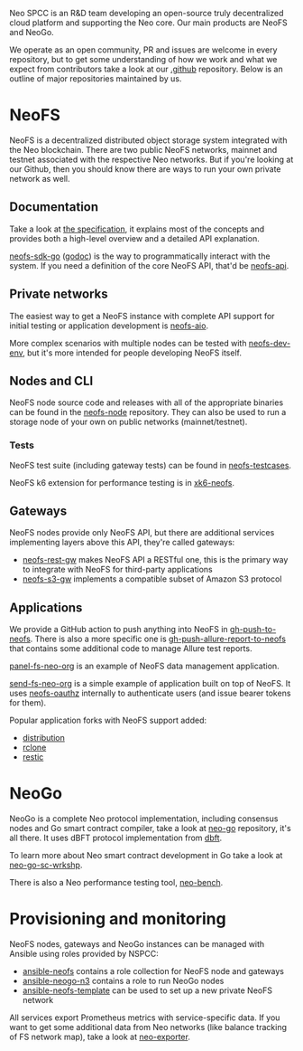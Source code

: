 Neo SPCC is an R&D team developing an open-source truly decentralized cloud
platform and supporting the Neo core. Our main products are NeoFS and NeoGo.

We operate as an open community, PR and issues are welcome in every repository,
but to get some understanding of how we work and what we expect from
contributors take a look at our [.github](https://github.com/nspcc-dev/.github)
repository. Below is an outline of major repositories maintained by us.

# NeoFS

NeoFS is a decentralized distributed object storage system integrated with the
Neo blockchain. There are two public NeoFS networks, mainnet and testnet
associated with the respective Neo networks. But if you're looking at our
Github, then you should know there are ways to run your own private network
as well.

## Documentation

Take a look at [the specification](https://github.com/nspcc-dev/neofs-spec), it
explains most of the concepts and provides both a high-level overview and a
detailed API explanation.

[neofs-sdk-go](https://github.com/nspcc-dev/neofs-sdk-go/) ([godoc](https://pkg.go.dev/github.com/nspcc-dev/neofs-sdk-go))
is the way to programmatically interact with the system. If you need a
definition of the core NeoFS API, that'd be [neofs-api](https://github.com/nspcc-dev/neofs-api).

## Private networks

The easiest way to get a NeoFS instance with complete API support for initial
testing or application development is [neofs-aio](https://github.com/nspcc-dev/neofs-aio).

More complex scenarios with multiple nodes can be tested with [neofs-dev-env](https://github.com/nspcc-dev/neofs-dev-env/),
but it's more intended for people developing NeoFS itself.

## Nodes and CLI

NeoFS node source code and releases with all of the appropriate binaries can be
found in the [neofs-node](https://github.com/nspcc-dev/neofs-node) repository.
They can also be used to run a storage node of your own on public networks
(mainnet/testnet).

### Tests

NeoFS test suite (including gateway tests) can be found in [neofs-testcases](https://github.com/nspcc-dev/neofs-testcases).

NeoFS k6 extension for performance testing is in [xk6-neofs](https://github.com/nspcc-dev/xk6-neofs).

## Gateways

NeoFS nodes provide only NeoFS API, but there are additional services
implementing layers above this API, they're called gateways:
 * [neofs-rest-gw](https://github.com/nspcc-dev/neofs-rest-gw) makes NeoFS API a RESTful one, this is the primary way to integrate with NeoFS for third-party applications
 * [neofs-s3-gw](https://github.com/nspcc-dev/neofs-s3-gw) implements a compatible subset of Amazon S3 protocol

## Applications

We provide a GitHub action to push anything into NeoFS in
[gh-push-to-neofs](https://github.com/nspcc-dev/gh-push-to-neofs). There is
also a more specific one is [gh-push-allure-report-to-neofs](https://github.com/nspcc-dev/gh-push-allure-report-to-neofs)
that contains some additional code to manage Allure test reports.

[panel-fs-neo-org](https://github.com/nspcc-dev/panel-fs-neo-org) is an example
of NeoFS data management application.

[send-fs-neo-org](https://github.com/nspcc-dev/send-fs-neo-org) is a simple
example of application built on top of NeoFS. It uses [neofs-oauthz](https://github.com/nspcc-dev/neofs-oauthz)
internally to authenticate users (and issue bearer tokens for them).

Popular application forks with NeoFS support added:
 * [distribution](https://github.com/nspcc-dev/distribution)
 * [rclone](https://github.com/nspcc-dev/rclone)
 * [restic](https://github.com/nspcc-dev/restic)

# NeoGo

NeoGo is a complete Neo protocol implementation, including consensus nodes
and Go smart contract compiler, take a look at [neo-go](https://github.com/nspcc-dev/neo-go)
repository, it's all there. It uses dBFT protocol implementation from [dbft](https://github.com/nspcc-dev/dbft).

To learn more about Neo smart contract development in Go take a look at [neo-go-sc-wrkshp](https://github.com/nspcc-dev/neo-go-sc-wrkshp).

There is also a Neo performance testing tool, [neo-bench](https://github.com/nspcc-dev/neo-bench).

# Provisioning and monitoring

NeoFS nodes, gateways and NeoGo instances can be managed with Ansible using
roles provided by NSPCC:
 * [ansible-neofs](https://github.com/nspcc-dev/ansible-neofs) contains a role collection for NeoFS node and gateways
 * [ansible-neogo-n3](https://github.com/nspcc-dev/ansible-neogo-n3) contains a role to run NeoGo nodes
 * [ansible-neofs-template](https://github.com/nspcc-dev/ansible-neofs-template) can be used to set up a new private NeoFS network

All services export Prometheus metrics with service-specific data. If you want
to get some additional data from Neo networks (like balance tracking of FS
network map), take a look at [neo-exporter](https://github.com/nspcc-dev/neo-exporter).
